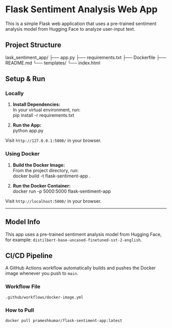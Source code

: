 # Flask Sentiment Analysis Web App

This is a simple Flask web application that uses a pre-trained sentiment analysis model from Hugging Face to analyze user-input text.

## Project Structure

lask_sentiment_app/ ├── app.py ├── requirements.txt ├── Dockerfile ├── README.md └── templates/ └── index.html



## Setup & Run

### Locally

1. **Install Dependencies:**  
   In your virtual environment, run:  
pip install -r requirements.txt


2. **Run the App:**  
python app.py

Visit `http://127.0.0.1:5000/` in your browser.

### Using Docker

1. **Build the Docker Image:**  
From the project directory, run:  
docker build -t flask-sentiment-app .


2. **Run the Docker Container:**  
docker run -p 5000:5000 flask-sentiment-app


Visit `http://localhost:5000/` in your browser.



---

## Model Info
This app uses a pre-trained sentiment analysis model from Hugging Face, for example:
`distilbert-base-uncased-finetuned-sst-2-english`.

## CI/CD Pipeline
A GitHub Actions workflow automatically builds and pushes the Docker image whenever you push to `main`.

### Workflow File
`.github/workflows/docker-image.yml`

### How to Pull
```bash
docker pull prameshkumar/flask-sentiment-app:latest








